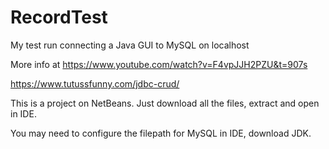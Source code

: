 # RecordTest
My test run connecting a Java GUI to MySQL on localhost

More info at https://www.youtube.com/watch?v=F4vpJJH2PZU&t=907s

https://www.tutussfunny.com/jdbc-crud/

This is a project on NetBeans. Just download all the files, extract and open in IDE. 

You may need to configure the filepath for MySQL in IDE, download JDK.
